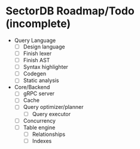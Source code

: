 # SectorDB Roadmap/Todo (incomplete)

- Query Language
  - [ ] Design language
  - [ ] Finish lexer
  - [ ] Finish AST
  - [ ] Syntax highlighter
  - [ ] Codegen
  - [ ] Static analysis

- Core/Backend
  - [ ] gRPC server
  - [ ] Cache
  - [ ] Query optimizer/planner
    - [ ] Query executor
  - [ ] Concurrency
  - [ ] Table engine
    - [ ] Relationships
    - [ ] Indexes
